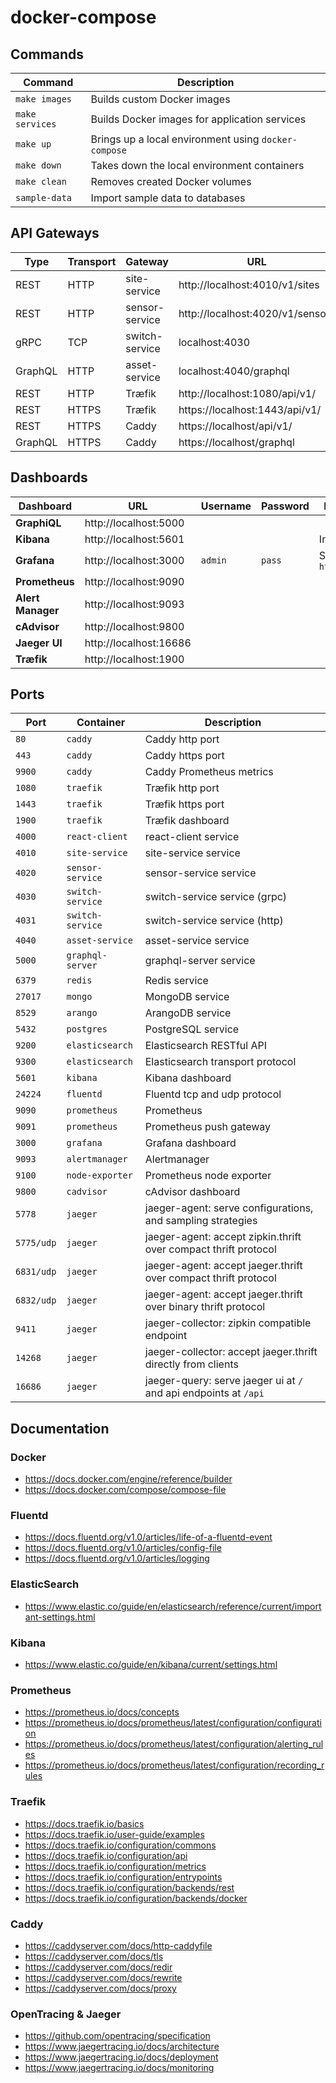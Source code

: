 # docker-compose

## Commands

| Command            | Description                                          |
|--------------------|------------------------------------------------------|
| `make images`      | Builds custom Docker images                          |
| `make services`    | Builds Docker images for application services        |
| `make up`          | Brings up a local environment using `docker-compose` |
| `make down`        | Takes down the local environment containers          |
| `make clean`       | Removes created Docker volumes                       |
| `sample-data`      | Import sample data to databases                      |

## API Gateways

| Type    | Transport | Gateway        | URL                              |
| --------|-----------|----------------|----------------------------------|
| REST    | HTTP      | site-service   | http://localhost:4010/v1/sites   |
| REST    | HTTP      | sensor-service | http://localhost:4020/v1/sensors |
| gRPC    | TCP       | switch-service | localhost:4030                   |
| GraphQL | HTTP      | asset-service  | localhost:4040/graphql           |
| REST    | HTTP      | Træfik         | http://localhost:1080/api/v1/    |
| REST    | HTTPS     | Træfik         | https://localhost:1443/api/v1/   |
| REST    | HTTPS     | Caddy          | https://localhost/api/v1/        |
| GraphQL | HTTPS     | Caddy          | https://localhost/graphql        |


## Dashboards

| Dashboard         | URL                    | Username | Password | Required Information             |
|-------------------|------------------------|----------|----------|----------------------------------|
| **GraphiQL**      | http://localhost:5000  |          |          |                                  |
| **Kibana**        | http://localhost:5601  |          |          | Index Pattern: `fluentd`         |
| **Grafana**       | http://localhost:3000  | `admin`  | `pass`   | Source: `http://prometheus:9090` |
| **Prometheus**    | http://localhost:9090  |          |          |                                  |
| **Alert Manager** | http://localhost:9093  |          |          |                                  |
| **cAdvisor**      | http://localhost:9800  |          |          |                                  |
| **Jaeger UI**     | http://localhost:16686 |          |          |                                  |
| **Træfik**        | http://localhost:1900  |          |          |                                  |

## Ports

| Port       | Container        | Description                                                      |
|------------|------------------|------------------------------------------------------------------|
| `80`       | `caddy`          | Caddy http port                                                  |
| `443`      | `caddy`          | Caddy https port                                                 |
| `9900`     | `caddy`          | Caddy Prometheus metrics                                         |
| `1080`     | `traefik`        | Træfik http port                                                 |
| `1443`     | `traefik`        | Træfik https port                                                |
| `1900`     | `traefik`        | Træfik dashboard                                                 |
| `4000`     | `react-client`   | react-client service                                             |
| `4010`     | `site-service`   | site-service service                                             |
| `4020`     | `sensor-service` | sensor-service service                                           |
| `4030`     | `switch-service` | switch-service service (grpc)                                    |
| `4031`     | `switch-service` | switch-service service (http)                                    |
| `4040`     | `asset-service`  | asset-service service                                            |
| `5000`     | `graphql-server` | graphql-server service                                           |
| `6379`     | `redis`          | Redis service                                                    |
| `27017`    | `mongo`          | MongoDB service                                                  |
| `8529`     | `arango`         | ArangoDB service                                                 |
| `5432`     | `postgres`       | PostgreSQL service                                               |
| `9200`     | `elasticsearch`  | Elasticsearch RESTful API                                        |
| `9300`     | `elasticsearch`  | Elasticsearch transport protocol                                 |
| `5601`     | `kibana`         | Kibana dashboard                                                 |
| `24224`    | `fluentd`        | Fluentd tcp and udp protocol                                     |
| `9090`     | `prometheus`     | Prometheus                                                       |
| `9091`     | `prometheus`     | Prometheus push gateway                                          |
| `3000`     | `grafana`        | Grafana dashboard                                                |
| `9093`     | `alertmanager`   | Alertmanager                                                     |
| `9100`     | `node-exporter`  | Prometheus node exporter                                         |
| `9800`     | `cadvisor`       | cAdvisor dashboard                                               |
| `5778`     | `jaeger`         | jaeger-agent: serve configurations, and sampling strategies      |
| `5775/udp` | `jaeger`         | jaeger-agent: accept zipkin.thrift over compact thrift protocol  |
| `6831/udp` | `jaeger`         | jaeger-agent: accept jaeger.thrift over compact thrift protocol  |
| `6832/udp` | `jaeger`         | jaeger-agent: accept jaeger.thrift over binary thrift protocol   |
| `9411`     | `jaeger`         | jaeger-collector: zipkin compatible endpoint                     |
| `14268`    | `jaeger`         | jaeger-collector: accept jaeger.thrift directly from clients     |
| `16686`    | `jaeger`         | jaeger-query: serve jaeger ui at `/` and api endpoints at `/api` |

## Documentation

### Docker

  - https://docs.docker.com/engine/reference/builder
  - https://docs.docker.com/compose/compose-file

### Fluentd

  - https://docs.fluentd.org/v1.0/articles/life-of-a-fluentd-event
  - https://docs.fluentd.org/v1.0/articles/config-file
  - https://docs.fluentd.org/v1.0/articles/logging

### ElasticSearch

  - https://www.elastic.co/guide/en/elasticsearch/reference/current/important-settings.html

### Kibana

  - https://www.elastic.co/guide/en/kibana/current/settings.html

### Prometheus

  - https://prometheus.io/docs/concepts
  - https://prometheus.io/docs/prometheus/latest/configuration/configuration
  - https://prometheus.io/docs/prometheus/latest/configuration/alerting_rules
  - https://prometheus.io/docs/prometheus/latest/configuration/recording_rules

### Traefik

  - https://docs.traefik.io/basics
  - https://docs.traefik.io/user-guide/examples
  - https://docs.traefik.io/configuration/commons
  - https://docs.traefik.io/configuration/api
  - https://docs.traefik.io/configuration/metrics
  - https://docs.traefik.io/configuration/entrypoints
  - https://docs.traefik.io/configuration/backends/rest
  - https://docs.traefik.io/configuration/backends/docker

### Caddy

  - https://caddyserver.com/docs/http-caddyfile
  - https://caddyserver.com/docs/tls
  - https://caddyserver.com/docs/redir
  - https://caddyserver.com/docs/rewrite
  - https://caddyserver.com/docs/proxy
  
### OpenTracing & Jaeger

  - https://github.com/opentracing/specification
  - https://www.jaegertracing.io/docs/architecture
  - https://www.jaegertracing.io/docs/deployment
  - https://www.jaegertracing.io/docs/monitoring
